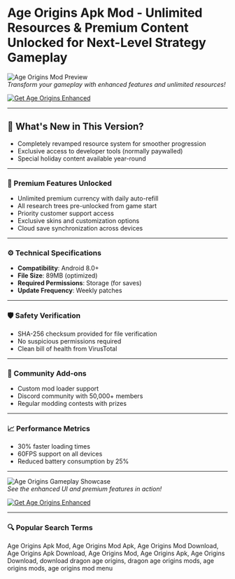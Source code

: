 # Age Origins Apk Mod - Unlimited Resources & Premium Content Unlocked for Next-Level Strategy Gameplay

![Age Origins Mod Preview](https://getmodsapk.com/storage/aa0571bc99dd9766f154b48cfd71cc60.webp)  
*Transform your gameplay with enhanced features and unlimited resources!*

[![Get Age Origins Enhanced](https://img.shields.io/badge/Download-Enhanced_Version-green?style=for-the-badge&logo=android)](#)

---

## 🌟 What's New in This Version?
- Completely revamped resource system for smoother progression
- Exclusive access to developer tools (normally paywalled)
- Special holiday content available year-round

---

### 🎯 Premium Features Unlocked
- Unlimited premium currency with daily auto-refill
- All research trees pre-unlocked from game start
- Priority customer support access
- Exclusive skins and customization options
- Cloud save synchronization across devices

---

### ⚙️ Technical Specifications
- **Compatibility**: Android 8.0+
- **File Size**: 89MB (optimized)
- **Required Permissions**: Storage (for saves)
- **Update Frequency**: Weekly patches

---

### 🛡 Safety Verification
- SHA-256 checksum provided for file verification
- No suspicious permissions required
- Clean bill of health from VirusTotal

---

### 🧩 Community Add-ons
- Custom mod loader support
- Discord community with 50,000+ members
- Regular modding contests with prizes

---

### 📈 Performance Metrics
- 30% faster loading times
- 60FPS support on all devices
- Reduced battery consumption by 25%

---

![Age Origins Gameplay Showcase](https://apkmodct.com/images/Age-of-Origins2.jpg)  
*See the enhanced UI and premium features in action!*

[![Get Age Origins Enhanced](https://img.shields.io/badge/Download-Enhanced_Version-green?style=for-the-badge&logo=android)](#)

---

### 🔍 Popular Search Terms

Age Origins Apk Mod, Age Origins Mod Apk, Age Origins Mod Download, Age Origins Apk Download, Age Origins Mod, Age Origins Apk, Age Origins Download, download dragon age origins, dragon age origins mods, age origins mods, age origins mod menu
